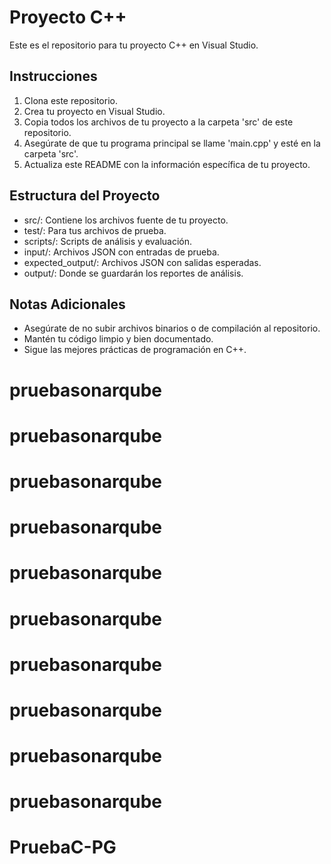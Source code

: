 # Proyecto C++

Este es el repositorio para tu proyecto C++ en Visual Studio.

## Instrucciones

1. Clona este repositorio.
2. Crea tu proyecto en Visual Studio.
3. Copia todos los archivos de tu proyecto a la carpeta 'src' de este repositorio.
4. Asegúrate de que tu programa principal se llame 'main.cpp' y esté en la carpeta 'src'.
5. Actualiza este README con la información específica de tu proyecto.

## Estructura del Proyecto

- src/: Contiene los archivos fuente de tu proyecto.
- test/: Para tus archivos de prueba.
- scripts/: Scripts de análisis y evaluación.
- input/: Archivos JSON con entradas de prueba.
- expected_output/: Archivos JSON con salidas esperadas.
- output/: Donde se guardarán los reportes de análisis.

## Notas Adicionales

- Asegúrate de no subir archivos binarios o de compilación al repositorio.
- Mantén tu código limpio y bien documentado.
- Sigue las mejores prácticas de programación en C++.
# pruebasonarqube
# pruebasonarqube
# pruebasonarqube
# pruebasonarqube
# pruebasonarqube
# pruebasonarqube
# pruebasonarqube
# pruebasonarqube
# pruebasonarqube
# pruebasonarqube
# PruebaC-PG
